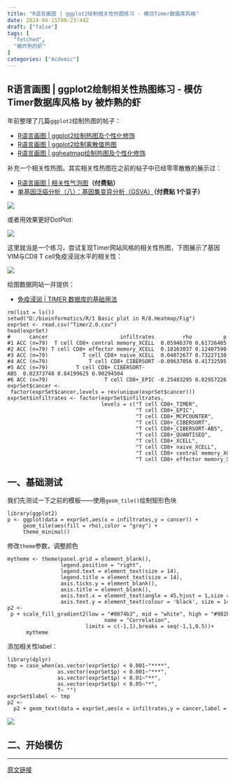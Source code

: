 ```yaml
---
title: "R语言画图 | ggplot2绘制相关性热图练习 - 模仿Timer数据库风格"
date: 2024-04-15T00:23:44Z
draft: ["false"]
tags: [
  "fetched",
  "被炸熟的虾"
]
categories: ["Acdemic"]
---
```

R语言画图 | ggplot2绘制相关性热图练习 - 模仿Timer数据库风格 by 被炸熟的虾
------
<div><section data-tool="mdnice编辑器" data-website="https://www.mdnice.com"><section><span>年前整理了几篇</span><code>ggplot2</code><span>绘制热图的帖子：</span><span></span></section><ul><li><section><a href="https://mp.weixin.qq.com/s?__biz=MzkwNDQwMDI5NQ==&amp;mid=2247486105&amp;idx=1&amp;sn=037a01f5f6fa4ea12ba409ea60f3e9b7&amp;chksm=c086d651f7f15f47a4fd37bf4031f0a5bc2ae8b179756dd945fcfc20434a8fa3925d2f5e2433&amp;scene=21&amp;cur_album_id=3053206297459900416#wechat_redirect" data-linktype="2">R语言画图 | ggplot2绘制热图及个性化修饰</a></section></li><li><section><a href="https://mp.weixin.qq.com/s?__biz=MzkwNDQwMDI5NQ==&amp;mid=2247486124&amp;idx=1&amp;sn=9df90f3e476c8b0af23b5cb0a856a413&amp;chksm=c086d664f7f15f720159b841779b69d87183d3cc7d7631f7b1ffac628cfd08c37fe6e8fca6ec&amp;cur_album_id=3053206297459900416&amp;scene=21#wechat_redirect" data-linktype="2">R语言画图 | ggplot2绘制离散值热图</a></section></li><li><section><a href="https://mp.weixin.qq.com/s?__biz=MzkwNDQwMDI5NQ==&amp;mid=2247486196&amp;idx=1&amp;sn=2f31ba774d948fd79352b8976bfbab6f&amp;chksm=c086d63cf7f15f2aeacb36dc9979c4531686769f21ca3f0d7bf758eee1a897b7e7c2a1507945&amp;cur_album_id=3053206297459900416&amp;scene=21#wechat_redirect" data-linktype="2">R语言画图 | ggheatmap绘制热图及个性化修饰</a></section></li></ul><section><span>补充<span>一个相关性热图。其实相关性热图在之前的帖子中已经零零散散的展示过：</span></span></section><ul><li><section><a href="https://mp.weixin.qq.com/s?__biz=MzkwNDQwMDI5NQ==&amp;mid=2247486550&amp;idx=1&amp;sn=c3cc293ad2fa014a5daadc54a33dc15e&amp;chksm=c086d09ef7f159886cf20b0e80cc1d3acce842f4de202efb41c747e6ab20dcc2da11577c6b6d&amp;scene=21&amp;cur_album_id=3053206297459900416#wechat_redirect" data-linktype="2">R语言画图 | 相关性气泡图</a><strong>（付费贴）</strong></section></li><li><section><a href="https://mp.weixin.qq.com/s?__biz=MzkwNDQwMDI5NQ==&amp;mid=2247483894&amp;idx=1&amp;sn=1253469f69b39d87fcb2830846b8fd27&amp;scene=21#wechat_redirect" data-linktype="2">单基因泛癌分析（八）：基因集变异分析（GSVA）</a><strong>（付费贴 1个豆子）</strong><span></span></section></li></ul><p><img data-galleryid="" data-imgfileid="100002897" data-ratio="0.8" data-s="300,640" data-type="png" data-w="1080" data-src="https://mmbiz.qpic.cn/sz_mmbiz_png/dRYYdqiaan3Kb4dwN2TZSMNabfXVhCy6xVwHLInGSsMjsUKG6K3qTQfWCP80F66XBSa1DU0AWOgHbw3Uzicn9DYQ/640?wx_fmt=png&amp;from=appmsg" src="https://mmbiz.qpic.cn/sz_mmbiz_png/dRYYdqiaan3Kb4dwN2TZSMNabfXVhCy6xVwHLInGSsMjsUKG6K3qTQfWCP80F66XBSa1DU0AWOgHbw3Uzicn9DYQ/640?wx_fmt=png&amp;from=appmsg"></p><section><span>或者用效果更好</span><span>DotPlot</span><span>:</span></section><p><img data-galleryid="" data-imgfileid="100002898" data-ratio="0.887962962962963" data-s="300,640" data-type="png" data-w="1080" data-src="https://mmbiz.qpic.cn/sz_mmbiz_png/dRYYdqiaan3Kb4dwN2TZSMNabfXVhCy6xKB3f0WuiaufRnkibvRXr2v5bTick7Gia03vRQfjdC4k6R6vgvlOnVEkCIw/640?wx_fmt=png&amp;from=appmsg" src="https://mmbiz.qpic.cn/sz_mmbiz_png/dRYYdqiaan3Kb4dwN2TZSMNabfXVhCy6xKB3f0WuiaufRnkibvRXr2v5bTick7Gia03vRQfjdC4k6R6vgvlOnVEkCIw/640?wx_fmt=png&amp;from=appmsg"></p><p><span>这里就当是一个练习，尝试复现</span><span>Timer</span><span>网站风格的相关性热图，下图展示了基因</span><span>VIM</span><span>与</span><span>CD8 T cell</span><span>免疫浸润水平的相关性：</span></p><p><img data-galleryid="" data-imgfileid="100003234" data-ratio="1" data-s="300,640" data-type="jpeg" data-w="1080" data-src="https://mmbiz.qpic.cn/sz_mmbiz_jpg/dRYYdqiaan3LrFSAkza6z9kCdfUUW8tP77lYmp1cpuXdWicsUnsmP0FuuicesdsZQgt1ribhDxowN4HcrMhk5TZ21Q/640?wx_fmt=jpeg&amp;from=appmsg" src="https://mmbiz.qpic.cn/sz_mmbiz_jpg/dRYYdqiaan3LrFSAkza6z9kCdfUUW8tP77lYmp1cpuXdWicsUnsmP0FuuicesdsZQgt1ribhDxowN4HcrMhk5TZ21Q/640?wx_fmt=jpeg&amp;from=appmsg"></p><section><span>绘图数据网站一并提供：</span></section><ul><li><section><span></span><a href="https://mp.weixin.qq.com/s?__biz=MzkwNDQwMDI5NQ==&amp;mid=2247485451&amp;idx=1&amp;sn=a6e0a543baa1ae85935ad283c34b4e72&amp;scene=21#wechat_redirect" data-linktype="2"><span></span></a><a href="https://mp.weixin.qq.com/s?__biz=MzkwNDQwMDI5NQ==&amp;mid=2247485451&amp;idx=1&amp;sn=a6e0a543baa1ae85935ad283c34b4e72&amp;scene=21#wechat_redirect" data-linktype="2">免疫浸润 | TIMER 数据库的基础用法</a></section></li></ul><pre data-tool="mdnice编辑器"><span></span><code>rm(list = ls()) <br>setwd(<span>"D:/bioinformatics/R/1 Basic plot in R/8.Heatmap/Fig"</span>)<br>exprSet &lt;- read.csv(<span>"Timer2.0.csv"</span>)<br>head(exprSet)<br><span>#      cancer                       infiltrates         rho          p      adj.p</span><br><span>#1 ACC (n=79)  T cell CD8+ central memory_XCELL  0.05946370 0.61726405 0.72406340</span><br><span>#2 ACC (n=79) T cell CD8+ effector memory_XCELL  0.18163037 0.12407590 0.22457176</span><br><span>#3 ACC (n=79)           T cell CD8+ naive_XCELL  0.04072677 0.73227130 0.80913956</span><br><span>#4 ACC (n=79)             T cell CD8+_CIBERSORT -0.09637056 0.41732595 0.56586570</span><br><span>#5 ACC (n=79)         T cell CD8+_CIBERSORT-ABS  0.02373748 0.84199625 0.90294504</span><br><span>#6 ACC (n=79)                  T cell CD8+_EPIC -0.25483295 0.02957226 0.07781925</span><br>exprSet$cancer &lt;- factor(exprSet$cancer,levels = rev(unique(exprSet$cancer)))<br>exprSet$infiltrates &lt;- factor(exprSet$infiltrates,<br>                              levels = c(<span>"T cell CD8+_TIMER"</span>,<br>                                         <span>"T cell CD8+_EPIC"</span>,<br>                                         <span>"T cell CD8+_MCPCOUNTER"</span>,<br>                                         <span>"T cell CD8+_CIBERSORT"</span>,<br>                                         <span>"T cell CD8+_CIBERSORT-ABS"</span>,<br>                                         <span>"T cell CD8+_QUANTISEQ"</span>,<br>                                         <span>"T cell CD8+_XCELL"</span>,<br>                                         <span>"T cell CD8+ naive_XCELL"</span>,<br>                                         <span>"T cell CD8+ central memory_XCELL"</span>,<br>                                         <span>"T cell CD8+ effector memory_XCELL"</span>))<br></code></pre><h2 data-tool="mdnice编辑器"><span></span><span>一、基础测试</span><span> </span></h2><p><span>我们先测试一下之前的模板——使用</span><code>geom_tile()</code><span>绘制矩形色块</span></p><pre data-tool="mdnice编辑器"><span></span><code><span>library</span>(ggplot2)<br>p &lt;- ggplot(data = exprSet,aes(x = infiltrates,y = cancer)) +<br>     geom_tile(aes(fill = rho),color = <span>"grey"</span>) +<br>     theme_minimal() <br></code></pre><section><span>修改</span><code>theme</code><span>参数，调整颜色</span></section><pre data-tool="mdnice编辑器"><span></span><code>mytheme &lt;- theme(panel.grid = element_blank(),<br>                 legend.position = <span>"right"</span>,<br>                 legend.text = element_text(size = <span>14</span>),<br>                 legend.title = element_text(size = <span>14</span>),<br>                 axis.ticks.y = element_blank(),<br>                 axis.title = element_blank(),<br>                 axis.text.x = element_text(angle = <span>45</span>,hjust = <span>1</span>,size = <span>14</span>),<br>                 axis.text.y = element_text(colour = <span>'black'</span>, size = <span>14</span>))<br>p2 &lt;- p + scale_fill_gradient2(low = <span>"#0074b3"</span>, mid = <span>"white"</span>, high = <span>"#982b2b"</span>, <br>                               name = <span>"Correlation"</span>,<br>                         limits = c(-<span>1</span>,<span>1</span>),breaks = seq(-<span>1</span>,<span>1</span>,<span>0.5</span>))+<br>      mytheme<br></code></pre><section><span>添加相关性</span><span>label</span><span>：</span></section><pre data-tool="mdnice编辑器"><span></span><code><span>library</span>(dplyr)<br>tmp = case_when(as.vector(exprSet$p) &lt; <span>0.001</span>~<span>"****"</span>,<br>                as.vector(exprSet$p) &lt; <span>0.001</span>~<span>"***"</span>,<br>                as.vector(exprSet$p) &lt; <span>0.01</span>~<span>"**"</span>,<br>                as.vector(exprSet$p) &lt; <span>0.05</span>~<span>"*"</span>,<br>                <span>T</span>~ <span>""</span>)<br>exprSet$label &lt;- tmp<br>p2 &lt;-  p2 + geom_text(data = exprSet,aes(x = infiltrates,y = cancer,label = label),vjust = <span>0.7</span>)<br></code></pre><p><img data-imgfileid="100003235" data-ratio="1.4277777777777778" data-s="300,640" data-type="png" data-w="1080" data-src="https://mmbiz.qpic.cn/sz_mmbiz_png/dRYYdqiaan3LrFSAkza6z9kCdfUUW8tP7CwfrX8vH6eiboe6ticgqU4CZzWK05BIL4BlfM9yEDaORqmENPKYVUzOA/640?wx_fmt=png&amp;from=appmsg" src="https://mmbiz.qpic.cn/sz_mmbiz_png/dRYYdqiaan3LrFSAkza6z9kCdfUUW8tP7CwfrX8vH6eiboe6ticgqU4CZzWK05BIL4BlfM9yEDaORqmENPKYVUzOA/640?wx_fmt=png&amp;from=appmsg"></p><h2 data-tool="mdnice编辑器"><span></span><span>二、开始模仿</span><span> </span></h2><p><mp-pay-preview-filter data-offset="24"></mp-pay-preview-filter></p></section></div>  
<hr>
<a href="https://mp.weixin.qq.com/s/2Hb2fZAoTKIAl1SO1YwSDw",target="_blank" rel="noopener noreferrer">原文链接</a>
